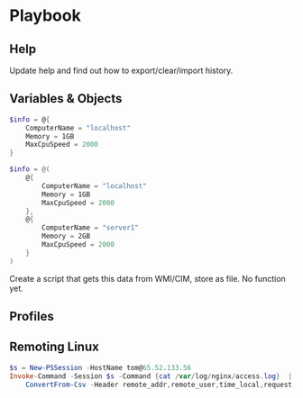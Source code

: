 
# Playbook

## Help

Update help and find out how to export/clear/import history.

## Variables & Objects 

```powershell
$info = @{
    ComputerName = "localhost"
    Memory = 1GB
    MaxCpuSpeed = 2000
}
```

```powershell
$info = @(
    @{
        ComputerName = "localhost"
        Memory = 1GB
        MaxCpuSpeed = 2000
    },
    @{
        ComputerName = "server1"
        Memory = 2GB
        MaxCpuSpeed = 2000
    }
)
```

Create a script that gets this data from WMI/CIM, store as file. No function yet.


## Profiles




## Remoting Linux
```powershell
$s = New-PSSession -HostName tom@65.52.133.56
Invoke-Command -Session $s -Command {cat /var/log/nginx/access.log}  | 
    ConvertFrom-Csv -Header remote_addr,remote_user,time_local,request,status,body_bytes_sent,http_referer,http_user_agent,gzip_ratio
```

